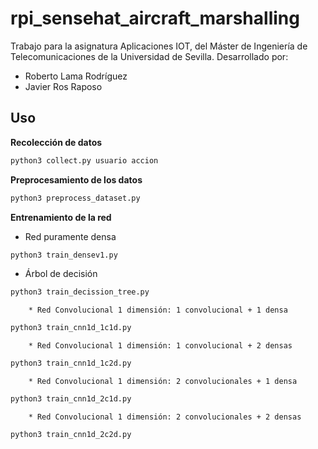 # rpi_sensehat_aircraft_marshalling
Trabajo para la asignatura Aplicaciones IOT, del Máster de Ingeniería de Telecomunicaciones de la Universidad de Sevilla.
Desarrollado por:
 - Roberto Lama Rodríguez
 - Javier Ros Raposo

## Uso

**Recolección de datos**
```bash
python3 collect.py usuario accion
```

**Preprocesamiento de los datos**
```bash
python3 preprocess_dataset.py
```

**Entrenamiento de la red**

 * Red puramente densa
```bash
python3 train_densev1.py
```

 * Árbol de decisión
```bash
python3 train_decission_tree.py
```

		* Red Convolucional 1 dimensión: 1 convolucional + 1 densa 
```bash
python3 train_cnn1d_1c1d.py
```

		* Red Convolucional 1 dimensión: 1 convolucional + 2 densas 
```bash
python3 train_cnn1d_1c2d.py
```

		* Red Convolucional 1 dimensión: 2 convolucionales + 1 densa 
```bash
python3 train_cnn1d_2c1d.py
```

		* Red Convolucional 1 dimensión: 2 convolucionales + 2 densas
```bash
python3 train_cnn1d_2c2d.py
```